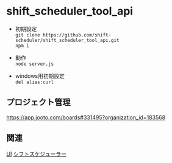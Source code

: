 # shift_scheduler_tool_api

* 初期設定  
`git clone https://github.com/shift-scheduler/shift_scheduler_tool_api.git`  
`npm i`
* 動作  
`node server.js`  

* windows用初期設定  
`del alias:curl`

## プロジェクト管理

<https://app.jooto.com/boards#331495?organization_id=183568>

## 関連

[UI](https://github.com/shift-scheduler/shift_scheduler_tool)
[シフトスケジューラー](https://github.com/shift-scheduler/shift_scheduler_tool_api_py)
